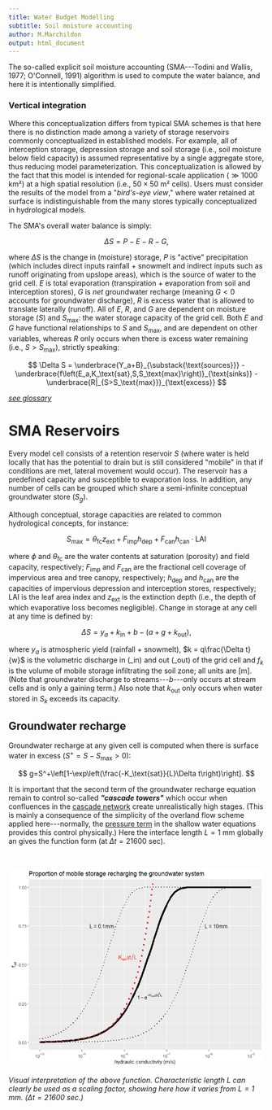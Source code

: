 ```yaml
---
title: Water Budget Modelling
subtitle: Soil moisture accounting
author: M.Marchildon
output: html_document
---
```




The so-called explicit soil moisture accounting (SMA---Todini and Wallis, 1977; O'Connell, 1991) algorithm is used to compute the water balance, and here it is intentionally simplified. 


### Vertical integration

Where this conceptualization differs from typical SMA schemes is that here there is no distinction made among a variety of storage reservoirs commonly conceptualized in established models. For example, all of interception storage, depression storage and soil storage (i.e., soil moisture below field capacity) is assumed representative by a single aggregate store, thus reducing model parameterization. This conceptualization is allowed by the fact that this model is intended for regional-scale application $(\gg1000\text{ km²})$ at a high spatial resolution $(\text{i.e., }50\times 50\text{ m² cells})$. Users must consider the results of the model from a "*bird's-eye view*," where water retained at surface is indistinguishable from the many stores typically conceptualized in hydrological models. 

The SMA's overall water balance is simply:

$$
	\Delta S = P-E-R-G,
$$

where $\Delta S$ is the change in (moisture) storage, $P$ is "active" precipitation (which includes direct inputs rainfall $+$ snowmelt and indirect inputs such as runoff originating from upslope areas), which is the source of water to the grid cell. $E$ is total evaporation (transpiration $+$ evaporation from soil and interception stores), $G$ is *net* groundwater recharge (meaning $G<0$ accounts for groundwater discharge), $R$ is excess water that is allowed to translate laterally (runoff). All of $E$, $R$, and $G$ are dependent on moisture storage $(S)$ and $S_\text{max}$: the water storage capacity of the grid cell. Both $E$ and $G$ have functional relationships to $S$ and $S_\text{max}$, and are dependent on other variables, whereas $R$ only occurs when there is excess water remaining $(\text{i.e., }S>S_\text{max})$, strictly speaking:

<!-- $$
    \Delta S = P-\left(E+G\right)\propto f\left(S,S_\text{max}\right)-R|_{S>S_\text{max}}
$$ -->

<!-- $$
    \Delta S = \underbrace{P}_{\substack{\text{sources}}}
        - \underbrace{f\left(E_a,K_\text{sat},S,S_\text{max}\right)}_{\text{sinks}}
        - \underbrace{R|_{S>S_\text{max}}}_{\text{excess}}
$$ -->

$$
    \Delta S = \underbrace{Y_a+B}_{\substack{\text{sources}}}
        - \underbrace{f\left(E_a,K_\text{sat},S,S_\text{max}\right)}_{\text{sinks}}
        - \underbrace{R|_{S>S_\text{max}}}_{\text{excess}}
$$

[*see glossary*](/interpolants/glossary.html)


# SMA Reservoirs


Every model cell consists of a retention reservoir $S$ (where water is held locally that has the potential to drain but is still considered "mobile" in that if conditions are met, lateral movement would occur). The reservoir has a predefined capacity and susceptible to evaporation loss. In addition, any number of cells can be grouped which share a semi-infinite conceptual groundwater store $(S_g)$.

Although conceptual, storage capacities are related to common hydrological concepts, for instance:

$$
  S_\text{max}=\theta_\text{fc} z_\text{ext}+F_\text{imp} h_\text{dep}+F_\text{can} h_\text{can}\cdot\text{LAI}
$$

where $\phi$ and $\theta_\text{fc}$ are the water contents at saturation (porosity) and field capacity, respectively; $F_\text{imp}$ and $F_\text{can}$ are the fractional cell coverage of impervious area and tree canopy, respectively; $h_\text{dep}$ and $h_\text{can}$ are the capacities of impervious depression and interception stores, respectively; $\text{LAI}$ is the leaf area index and $z_\text{ext}$ is the extinction depth (i.e., the depth of which evaporative loss becomes negligible). Change in storage at any cell at any time is defined by:

$$
	\Delta S=y_a+k_\text{in}+b-\left(a+g+k_\text{out}\right),
$$

where $y_a$ is atmospheric yield (rainfall + snowmelt), $k = q\frac{\Delta t}{w}$ is the volumetric discharge in $(\_\text{in})$ and out $(\_\text{out})$ of the grid cell and $f_k$ is the volume of mobile storage infiltrating the soil zone; all units are [m]. (Note that groundwater discharge to streams---$b$---only occurs at stream cells and is only a gaining term.) Also note that $k_\text{out}$ only occurs when water stored in $S_k$ exceeds its capacity.

## Groundwater recharge

Groundwater recharge at any given cell is computed when there is surface water in excess $(S^+=S-S_\text{max}>0)$:

$$
  g=S^+\left[1-\exp\left(\frac{-K_\text{sat}}{L}\Delta t\right)\right].
$$

It is important that the second term of the groundwater recharge equation remain to control so-called _**"cascade towers"**_ which occur when confluences in the [cascade network](/interpolants/modelling/waterbudget/overlandflow.html#cascade-network) create unrealistically high stages. (This is mainly a consequence of the simplicity of the overland flow scheme applied here---normally, the [pressure term](/info/lia/#conservation-of-momentum) in the shallow water equations provides this control physically.) Here the interface length $L=1\text{ mm}$ globally an gives the function form (at $\Delta t=21600 \text{ sec}$).

<br>

![](../fig/rdrr-sma-recharge.png)

*Visual interpretation of the above function. Characteristic length $L$ can clearly be used as a scaling factor, showing here how it varies from $L=1\text{ mm}$. $(\Delta t=21600 \text{ sec}.)$*